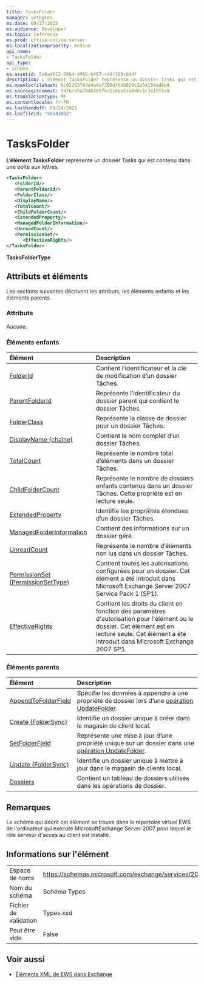 ```yaml
---
title: TasksFolder
manager: sethgros
ms.date: 09/17/2015
ms.audience: Developer
ms.topic: reference
ms.prod: office-online-server
ms.localizationpriority: medium
api_name:
- TasksFolder
api_type:
- schema
ms.assetid: 5a9a4612-8064-4986-b467-c44f268c64df
description: L’élément TasksFolder représente un dossier Tasks qui est contenu dans une boîte aux lettres.
ms.openlocfilehash: 6c0225370dd4a4af700df9dd029c2e54154ad8e8
ms.sourcegitcommit: 54f6cd5a704b36b76d110ee53a6d6c1c3e15f5a9
ms.translationtype: MT
ms.contentlocale: fr-FR
ms.lasthandoff: 09/24/2021
ms.locfileid: "59543862"
---
```

# <a name="tasksfolder"></a>TasksFolder

**L’élément TasksFolder** représente un dossier Tasks qui est contenu dans une boîte aux lettres. 
  
```xml
<TasksFolder>
   <FolderId/>
   <ParentFolderId/>
   <FolderClass/>
   <DisplayName/>
   <TotalCount/>
   <ChildFolderCount/>
   <ExtendedProperty/>
   <ManagedFolderInformation/>
   <UnreadCount/>
   <PermissionSet/>
      <EffectiveRights/>
</TasksFolder>
```

**TasksFolderType**

## <a name="attributes-and-elements"></a>Attributs et éléments

Les sections suivantes décrivent les attributs, les éléments enfants et les éléments parents.
  
### <a name="attributes"></a>Attributs

Aucune.
  
### <a name="child-elements"></a>Éléments enfants

|**Élément**|**Description**|
|:-----|:-----|
|[FolderId](folderid.md) <br/> |Contient l’identificateur et la clé de modification d’un dossier Tâches.  <br/> |
|[ParentFolderId](parentfolderid.md) <br/> |Représente l’identificateur du dossier parent qui contient le dossier Tâches.  <br/> |
|[FolderClass](folderclass.md) <br/> |Représente la classe de dossier pour un dossier Tâches.  <br/> |
|[DisplayName (chaîne)](displayname-string.md) <br/> |Contient le nom complet d’un dossier Tâches.  <br/> |
|[TotalCount](totalcount.md) <br/> |Représente le nombre total d’éléments dans un dossier Tâches.  <br/> |
|[ChildFolderCount](childfoldercount.md) <br/> |Représente le nombre de dossiers enfants contenus dans un dossier Tâches. Cette propriété est en lecture seule.  <br/> |
|[ExtendedProperty](extendedproperty.md) <br/> |Identifie les propriétés étendues d’un dossier Tâches.  <br/> |
|[ManagedFolderInformation](managedfolderinformation.md) <br/> |Contient des informations sur un dossier géré.  <br/> |
|[UnreadCount](unreadcount.md) <br/> |Représente le nombre d’éléments non lus dans un dossier Tâches.  <br/> |
|[PermissionSet (PermissionSetType)](permissionset-permissionsettype.md) <br/> |Contient toutes les autorisations configurées pour un dossier. Cet élément a été introduit dans Microsoft Exchange Server 2007 Service Pack 1 (SP1).  <br/> |
|[EffectiveRights](effectiverights.md) <br/> |Contient les droits du client en fonction des paramètres d'autorisation pour l'élément ou le dossier. Cet élément est en lecture seule. Cet élément a été introduit dans Microsoft Exchange 2007 SP1.  <br/> |
   
### <a name="parent-elements"></a>Éléments parents

|**Élément**|**Description**|
|:-----|:-----|
|[AppendToFolderField](appendtofolderfield.md) <br/> |Spécifie les données à appendre à une propriété de dossier lors d’une [opération UpdateFolder](updatefolder-operation.md).  <br/> |
|[Create (FolderSync)](create-foldersync.md) <br/> |Identifie un dossier unique à créer dans le magasin de client local.  <br/> |
|[SetFolderField](setfolderfield.md) <br/> |Représente une mise à jour d’une propriété unique sur un dossier dans une [opération UpdateFolder](updatefolder-operation.md).  <br/> |
|[Update (FolderSync)](update-foldersync.md) <br/> |Identifie un dossier unique à mettre à jour dans le magasin de clients local.  <br/> |
|[Dossiers](folders-ex15websvcsotherref.md) <br/> |Contient un tableau de dossiers utilisés dans les opérations de dossier.  <br/> |
   
## <a name="remarks"></a>Remarques

Le schéma qui décrit cet élément se trouve dans le répertoire virtuel EWS de l'ordinateur qui exécute MicrosoftExchange Server 2007 pour lequel le rôle serveur d'accès au client est installé.
  
## <a name="element-information"></a>Informations sur l'élément

|||
|:-----|:-----|
|Espace de noms  <br/> |https://schemas.microsoft.com/exchange/services/2006/types  <br/> |
|Nom du schéma  <br/> |Schéma Types  <br/> |
|Fichier de validation  <br/> |Types.xsd  <br/> |
|Peut être vide  <br/> |False  <br/> |
   
## <a name="see-also"></a>Voir aussi

- [Éléments XML de EWS dans Exchange](ews-xml-elements-in-exchange.md)

